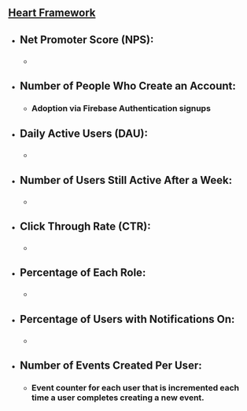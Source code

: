 ## [Heart Framework](https://docs.google.com/presentation/d/1JaEPYMOxfqNZp2mA-OgmcG-ZPt9p1RmYeAu-wL6a75c/edit?usp=sharing)

- ## Net Promoter Score (NPS):
  - ### <how we will collect this metric>

- ## Number of People Who Create an Account:
  - ### Adoption via Firebase Authentication signups

- ## Daily Active Users (DAU):
  - ### <how we will collect this metric>

- ## Number of Users Still Active After a Week:
  - ### <how we will collect this metric>

- ## Click Through Rate (CTR):
  - ### <how we will collect this metric>

- ## Percentage of Each Role:
  - ### <how we will collect this metric>

- ## Percentage of Users with Notifications On:
  - ### <how we will collect this metric>

- ## Number of Events Created Per User:
  - ### Event counter for each user that is incremented each time a user completes creating a new event.

